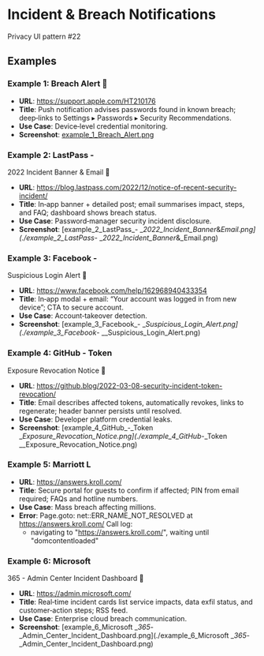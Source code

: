 # Incident & Breach Notifications

Privacy UI pattern #22

## Examples

### Example 1: Breach Alert 
- **URL**: https://support.apple.com/HT210176
- **Title**: Push
  notification advises passwords found in known breach; deep‑links to Settings ▸ Passwords ▸ Security Recommendations.
- **Use Case**: Device‑level
  credential monitoring.
- **Screenshot**: [example_1_Breach_Alert.png](./example_1_Breach_Alert.png)

### Example 2: LastPass -
  2022 Incident Banner & Email 
- **URL**: https://blog.lastpass.com/2022/12/notice-of-recent-security-incident/
- **Title**: In‑app
  banner + detailed post; email summarises impact, steps, and FAQ; dashboard
  shows breach status.
- **Use Case**: Password‑manager
  security incident disclosure.
- **Screenshot**: [example_2_LastPass_-
__2022_Incident_Banner_&_Email.png](./example_2_LastPass_-
__2022_Incident_Banner_&_Email.png)

### Example 3: Facebook -
  Suspicious Login Alert 
- **URL**: https://www.facebook.com/help/162968940433354
- **Title**: In‑app
  modal + email: “Your account was logged in from new device”; CTA to secure
  account.
- **Use Case**: Account‑takeover
  detection.
- **Screenshot**: [example_3_Facebook_-
__Suspicious_Login_Alert.png](./example_3_Facebook_-
__Suspicious_Login_Alert.png)

### Example 4: GitHub - Token
  Exposure Revocation Notice 
- **URL**: https://github.blog/2022-03-08-security-incident-token-revocation/
- **Title**: Email
  describes affected tokens, automatically revokes, links to regenerate; header
  banner persists until resolved.
- **Use Case**: Developer
  platform credential leaks.
- **Screenshot**: [example_4_GitHub_-_Token
__Exposure_Revocation_Notice.png](./example_4_GitHub_-_Token
__Exposure_Revocation_Notice.png)

### Example 5: Marriott L
- **URL**: https://answers.kroll.com/
- **Title**: Secure
  portal for guests to confirm if affected; PIN from email required; FAQs and
  hotline numbers.
- **Use Case**: Mass
  breach affecting millions.
- **Error**: Page.goto: net::ERR_NAME_NOT_RESOLVED at https://answers.kroll.com/
Call log:
  - navigating to "https://answers.kroll.com/", waiting until "domcontentloaded"


### Example 6: Microsoft
  365 - Admin Center Incident Dashboard 
- **URL**: https://admin.microsoft.com/
- **Title**: Real‑time
  incident cards list service impacts, data exfil status, and customer‑action
  steps; RSS feed.
- **Use Case**: Enterprise
  cloud breach communication.
- **Screenshot**: [example_6_Microsoft
__365_-_Admin_Center_Incident_Dashboard.png](./example_6_Microsoft
__365_-_Admin_Center_Incident_Dashboard.png)

